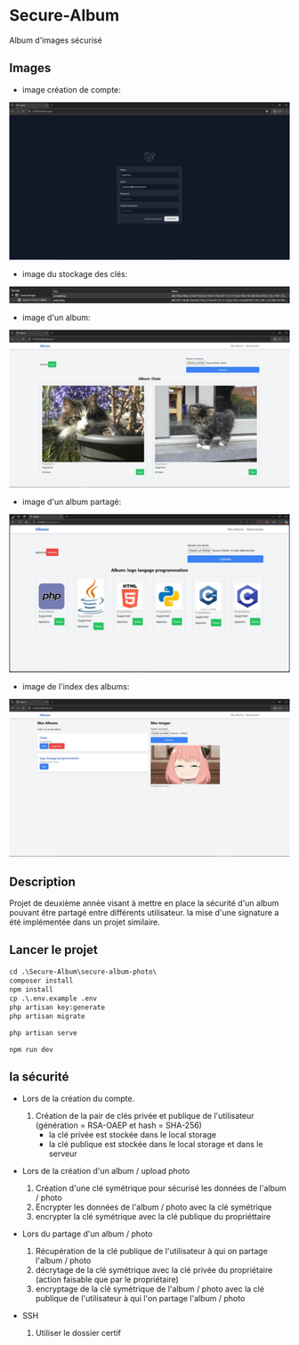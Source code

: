 # Secure-Album
Album d'images sécurisé

## Images
- image création de compte:
  
![alt text](https://github.com/tazznico/Secure-Album/blob/main/images/register_page.JPG)

- image du stockage des clés:

![alt text](https://github.com/tazznico/Secure-Album/blob/main/images/my_secure_key.JPG)

- image d'un album:

![alt text](https://github.com/tazznico/Secure-Album/blob/main/images/album_show_page.JPG)


- image d'un album partagé:

![alt text](https://github.com/tazznico/Secure-Album/blob/main/images/album_sharing_page.JPG)

- image de l'index des albums:

![alt text](https://github.com/tazznico/Secure-Album/blob/main/images/album_index_page.JPG)

## Description
Projet de deuxième année visant à mettre en place la sécurité d'un album pouvant être partagé entre différents utilisateur.
la mise d'une signature a été implémentée dans un projet similaire.

## Lancer le projet
```console
cd .\Secure-Album\secure-album-photo\
composer install
npm install
cp .\.env.example .env
php artisan key:generate
php artisan migrate
```
```console
php artisan serve
```
```console
npm run dev
```
## la sécurité
- Lors de la création du compte.
	1. Création de la pair de clés privée et publique de l'utilisateur (génération = RSA-OAEP et hash = SHA-256)
		- la clé privée est stockée dans le local storage
		- la clé publique est stockée dans le local storage et dans le serveur

- Lors de la création d'un album / upload photo
	1. Création d'une clé symétrique pour sécurisé les données de l'album / photo
	2. Encrypter les données de l'album / photo avec la clé symétrique
	3. encrypter la clé symétrique avec la clé publique du propriéttaire

- Lors du partage d'un album / photo
	1. Récupération de la clé publique de l'utilisateur à qui on partage l'album / photo
	2. décrytage de la clé symétrique avec la clé privée du propriétaire (action faisable que par le propriétaire)
	3. encryptage de la clé symétrique de l'album / photo avec la clé publique de l'utilisateur à qui l'on partage l'album / photo

- SSH
	1. Utiliser le dossier certif 
